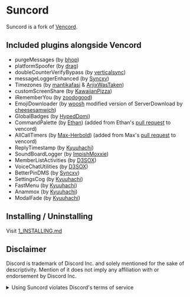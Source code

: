 # Suncord

Suncord is a fork of [Vencord](https://github.com/Vendicated/Vencord).

## Included plugins alongside Vencord

-   purgeMessages (by [bhop](https://github.com/vawnair))
-   platformSpoofer (by [drag](https://github.com/dragdotpng))
-   doubleCounterVerifyBypass (by [verticalsync](https://github.com/verticalsync/double-counter-verify-bypass))
-   messageLoggerEnhanced (by [Syncxv](https://github.com/Syncxv/vc-message-logger-enhanced))
-   Timezones (by [mantikafasi](https://github.com/mantikafasi) & [ArjixWasTaken](https://github.com/ArjixWasTaken))
-   customScreenShare (by [KawaiianPizza](https://github.com/KawaiianPizza))
-   iRememberYou (by [zoodogood](https://github.com/zoodogood/vencord-plugins))
-   EmojiDownloader (by [woosh](https://github.com/w8y) modified version of ServerDownload by [cheesesamwich](https://github.com/cheesesamwich/ServerDownload))
-   GlobalBadges (by [HypedDomi](https://github.com/domi-btnr/Vencord-Plugins))
-   CommandPalette (by [Ethan](https://github.com/ethan-davies)) (added from Ethan's [pull request](https://github.com/Vendicated/Vencord/pull/2145) to vencord)
-   AllCallTimers (by [Max-Herbold](https://github.com/Max-Herbold)) (added from Max's [pull request](https://github.com/Vendicated/Vencord/pull/2132) to vencord)
-   ReplyTimestamp (by [Kyuuhachi](https://github.com/Kyuuhachi/))
-   SoundBoardLogger (by [ImpishMoxxie](https://github.com/ImpishMoxxie/SoundBoardLogger))
-   MemberListActivities (by [D3SOX](https://github.com/D3SOX/vencord-userplugins/))
-   VoiceChatUtilities (by [D3SOX](https://github.com/D3SOX/vencord-userplugins/))
-   BetterPinDMS (by [Syncxv](https://github.com/Syncxv/betterPinDMs))
-   SettingsCog (by [Kyuuhachi](https://github.com/Kyuuhachi/))
-   FastMenu (by [Kyuuhachi](https://github.com/Kyuuhachi/))
-   Anammox (by [Kyuuhachi](https://github.com/Kyuuhachi/))
-   ModalFade (by [Kyuuhachi](https://github.com/Kyuuhachi/))

## Installing / Uninstalling

Visit [1_INSTALLING.md](/docs/1_INSTALLING.md)

## Disclaimer

Discord is trademark of Discord Inc. and solely mentioned for the sake of descriptivity.
Mention of it does not imply any affiliation with or endorsement by Discord Inc.

<details>
<summary>Using Suncord violates Discord's terms of service</summary>

Client modifications are against Discord’s Terms of Service.

However, Discord is pretty indifferent about them and there are no known cases of users getting banned for using client mods! So you should generally be fine as long as you don’t use any plugins that implement abusive behaviour. But no worries, all inbuilt plugins are safe to use!

Regardless, if your account is very important to you and it getting disabled would be a disaster for you, you should probably not use any client mods (not exclusive to Suncord), just to be safe

Additionally, make sure not to post screenshots with Suncord in a server where you might get banned for it

</details>
